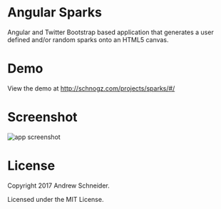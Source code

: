 Angular Sparks
==============

Angular and Twitter Bootstrap based application that generates a user defined and/or random sparks onto an HTML5 canvas.  

Demo
======

View the demo at http://schnogz.com/projects/sparks/#/

Screenshot
======
![app screenshot](https://cloud.githubusercontent.com/assets/6364918/25072242/1c262742-228f-11e7-95e3-dcffb80ce922.png)

License
========

Copyright 2017 Andrew Schneider.

Licensed under the MIT License.
